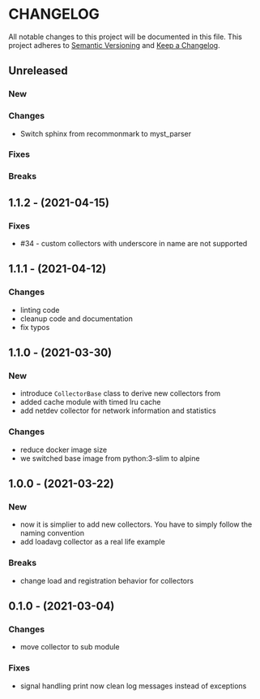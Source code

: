 # CHANGELOG

All notable changes to this project will be documented in this file.
This project adheres to [Semantic Versioning](http://semver.org/) and [Keep a Changelog](http://keepachangelog.com/).

## Unreleased

### New

### Changes
* Switch sphinx from recommonmark to myst_parser

### Fixes

### Breaks

## 1.1.2 - (2021-04-15)

### Fixes

* #34 - custom collectors with underscore in name are not supported

## 1.1.1 - (2021-04-12)

### Changes

* linting code
* cleanup code and documentation
* fix typos

## 1.1.0 - (2021-03-30)

### New

* introduce `CollectorBase` class to derive new collectors from
* added cache module with timed lru cache
* add netdev collector for network information and statistics

### Changes

* reduce docker image size
* we switched base image from python:3-slim to alpine

## 1.0.0 - (2021-03-22)

### New

* now it is simplier to add new collectors. You have to simply follow the naming convention
* add loadavg collector as a real life example

### Breaks

* change load and registration behavior for collectors

## 0.1.0 - (2021-03-04)

### Changes

* move collector to sub module

### Fixes

* signal handling print now clean log messages instead of exceptions
